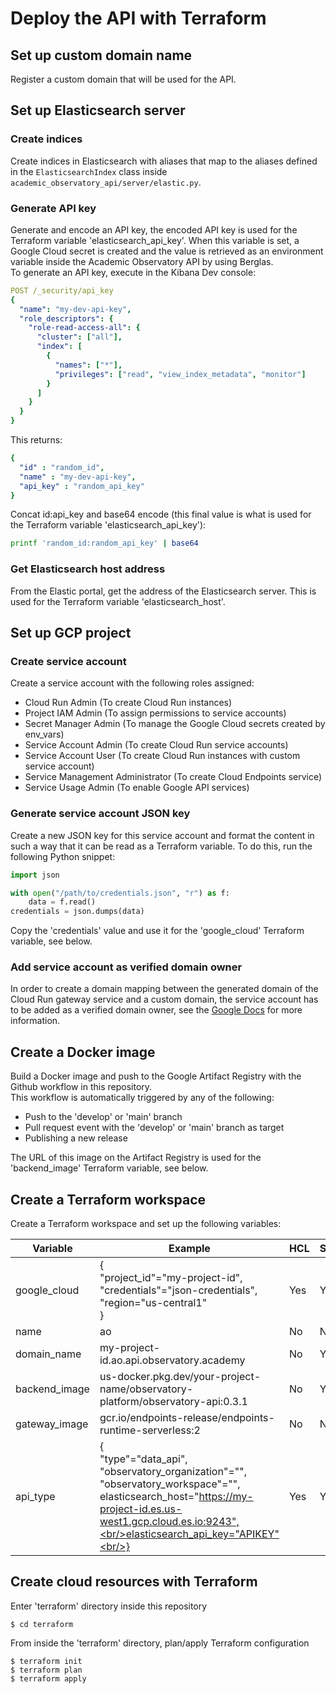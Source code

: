 # Deploy the API with Terraform
## Set up custom domain name
Register a custom domain that will be used for the API.

## Set up Elasticsearch server
### Create indices
Create indices in Elasticsearch with aliases that map to the aliases defined in the `ElasticsearchIndex` class inside 
`academic_observatory_api/server/elastic.py`.

### Generate API key
Generate and encode an API key, the encoded API key is used for the Terraform variable 'elasticsearch_api_key'. 
When this variable is set, a Google Cloud secret is created and the value is retrieved as an environment variable 
inside the Academic Observatory API by using Berglas.  
To generate an API key, execute in the Kibana Dev console:
```yaml
POST /_security/api_key
{
  "name": "my-dev-api-key",
  "role_descriptors": { 
    "role-read-access-all": {
      "cluster": ["all"],
      "index": [
        {
          "names": ["*"],
          "privileges": ["read", "view_index_metadata", "monitor"]
        }
      ]
    }
  }
}
```  

This returns:
```yaml
{
  "id" : "random_id",
  "name" : "my-dev-api-key",
  "api_key" : "random_api_key"
}
```

Concat id:api_key and base64 encode (this final value is what is used for the Terraform variable 
'elasticsearch_api_key'):
```bash
printf 'random_id:random_api_key' | base64
```

### Get Elasticsearch host address
From the Elastic portal, get the address of the Elasticsearch server. This is used for the Terraform variable 
'elasticsearch_host'. 

## Set up GCP project
### Create service account
Create a service account with the following roles assigned:
* Cloud Run Admin (To create Cloud Run instances)
* Project IAM Admin (To assign permissions to service accounts)
* Secret Manager Admin (To manage the Google Cloud secrets created by env_vars)
* Service Account Admin (To create Cloud Run service accounts)
* Service Account User (To create Cloud Run instances with custom service account)
* Service Management Administrator (To create Cloud Endpoints service)
* Service Usage Admin (To enable Google API services)

### Generate service account JSON key
Create a new JSON key for this service account and format the content in such a way that it can be read as a Terraform variable.
To do this, run the following Python snippet:

```python
import json

with open("/path/to/credentials.json", "r") as f:
    data = f.read()
credentials = json.dumps(data)
```

Copy the 'credentials' value and use it for the 'google_cloud' Terraform variable, see below.

### Add service account as verified domain owner
In order to create a domain mapping between the generated domain of the Cloud Run gateway service and a custom 
domain, the service account has to be added as a verified domain owner, see the 
[Google Docs](https://cloud.google.com/run/docs/mapping-custom-domains#add-verified) for more information.

## Create a Docker image
Build a Docker image and push to the Google Artifact Registry with the Github workflow in this repository.  
This workflow is automatically triggered by any of the following:
- Push to the 'develop' or 'main' branch
- Pull request event with the 'develop' or 'main' branch as target
- Publishing a new release

The URL of this image on the Artifact Registry is used for the 'backend_image' Terraform variable, see below.

## Create a Terraform workspace
Create a Terraform workspace and set up the following variables:

| Variable      | Example                                                                                                                                                                                                               | HCL | Sensitive |
|---------------|-----------------------------------------------------------------------------------------------------------------------------------------------------------------------------------------------------------------------|-----|-----------|
| google_cloud  | {<br/>"project_id"="my-project-id",<br/>"credentials"="json-credentials",<br/>"region="us-central1"<br/>}                                                                                                             | Yes | Yes       |
| name          | ao                                                                                                                                                                                                                    | No  | No        |
| domain_name   | my-project-id.ao.api.observatory.academy                                                                                                                                                                              | No  | Yes       |
| backend_image | us-docker.pkg.dev/your-project-name/observatory-platform/observatory-api:0.3.1                                                                                                                                        | No  | Yes       |
| gateway_image | gcr.io/endpoints-release/endpoints-runtime-serverless:2                                                                                                                                                               | No  | No        |
| api_type      | {<br/>"type"="data_api",<br/>"observatory_organization"="",<br/>"observatory_workspace"="",<br/>elasticsearch_host="https://my-project-id.es.us-west1.gcp.cloud.es.io:9243",<br/>elasticsearch_api_key="APIKEY"<br/>} | Yes | Yes       |

## Create cloud resources with Terraform
Enter 'terraform' directory inside this repository
```
$ cd terraform
```

From inside the 'terraform' directory, plan/apply Terraform configuration
```
$ terraform init
$ terraform plan
$ terraform apply
```
